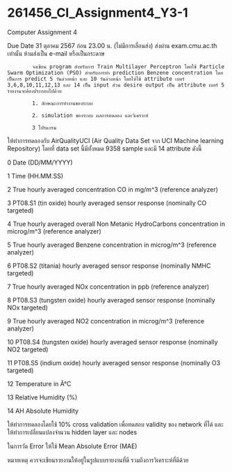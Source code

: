 # 261456_CI_Assignment4_Y3-1
Computer Assignment 4

Due Date 31 ตุลาคม 2567 ก่อน 23.00 น. (ไม่มีการเลื่อนส่ง) ส่งผ่าน exam.cmu.ac.th เท่านั้น ห้ามส่งเป็น e-mail หรือเป็นกระดาษ

            จงเขียน program สำหรับการ Train Multilayer Perceptron โดยใช้ Particle Swarm Optimization (PSO) สำหรับการทำ prediction Benzene concentration โดยเป็นการ predict 5 วันล่วงหน้า และ 10 วันล่วงหน้า โดยให้ใช้ attribute เบอร์ 3,6,8,10,11,12,13 และ 14 เป็น input ส่วน desire output เป็น attribute เบอร์ 5   รายงานจะต้องประกอบไปด้วย

            1. ลักษณะการทำงานของระบบ

            2. simulation ของระบบ ผลการทดลอง และวิเคราะห์

            3 โปรแกรม

ให้ทำการทดลองกับ AirQualityUCI (Air Quality Data Set จาก UCI Machine learning Repository) โดยที่ data set นี้มีทั้งหมด 9358 sample และมี 14 attribute ดังนี้

0 Date (DD/MM/YYYY)

1 Time (HH.MM.SS)

2 True hourly averaged concentration CO in mg/m^3 (reference analyzer)

3 PT08.S1 (tin oxide) hourly averaged sensor response (nominally CO targeted)

4 True hourly averaged overall Non Metanic HydroCarbons concentration in microg/m^3 (reference analyzer)

5 True hourly averaged Benzene concentration in microg/m^3 (reference analyzer)

6 PT08.S2 (titania) hourly averaged sensor response (nominally NMHC targeted)

7 True hourly averaged NOx concentration in ppb (reference analyzer)

8 PT08.S3 (tungsten oxide) hourly averaged sensor response (nominally NOx targeted)

9 True hourly averaged NO2 concentration in microg/m^3 (reference analyzer)

10 PT08.S4 (tungsten oxide) hourly averaged sensor response (nominally NO2 targeted)

11 PT08.S5 (indium oxide) hourly averaged sensor response (nominally O3 targeted)

12 Temperature in Â°C

13 Relative Humidity (%)

14 AH Absolute Humidity

ให้ทำการทดลองโดยใช้ 10% cross validation เพื่อทดสอบ validity ของ network ที่ได้ และให้ทำการเปลี่ยนแปลงจำนวน hidden layer และ nodes  

ในการวัด Error ให้ใช้ Mean Absolute Error (MAE)

หมายเหตุ ควรจะเขียนรายงานให้อยู่ในรูปแบบรายงานที่ดี รวมถึงการวิเคราะห์ที่ดีด้วย
